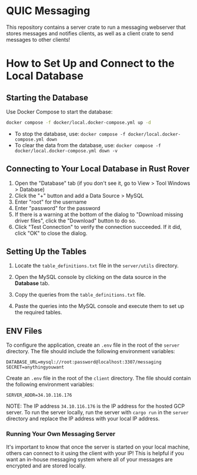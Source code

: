 # QUIC Messaging
This repository contains a server crate to run a messaging webserver that stores messages and notifies clients,
as well as a client crate to send messages to other clients!

# How to Set Up and Connect to the Local Database

## Starting the Database

Use Docker Compose to start the database:

```bash
docker compose -f docker/local.docker-compose.yml up -d
```

- To stop the database, use: `docker compose -f docker/local.docker-compose.yml down`
- To clear the data from the database, use: `docker compose -f docker/local.docker-compose.yml down -v`

## Connecting to Your Local Database in Rust Rover

1. Open the "Database" tab (if you don't see it, go to View > Tool Windows > Database)
2. Click the "+" button and add a Data Source > MySQL
3. Enter "root" for the username
4. Enter "password" for the password
5. If there is a warning at the bottom of the dialog to "Download missing driver files", click the "Download" button to do so.
6. Click "Test Connection" to verify the connection succeeded. If it did, click "OK" to close the dialog.

## Setting Up the Tables

1. Locate the `table_definitions.txt` file in the `server/utils` directory.

2. Open the MySQL console by clicking on the data source in the **Database** tab.

3. Copy the queries from the `table_definitions.txt` file.

4. Paste the queries into the MySQL console and execute them to set up the required tables.

## ENV Files

To configure the application, create an `.env` file in the root of the `server` directory. The file should include the following environment variables:

```env
DATABASE_URL=mysql://root:password@localhost:3307/messaging
SECRET=anythingyouwant
```

Create an `.env` file in the root of the `client` directory. The file should contain the following environment variables:

```env
SERVER_ADDR=34.10.116.176
```

NOTE: The IP address `34.10.116.176` is the IP address for the hosted GCP server. To run the server locally, run the server with `cargo run` in the `server` directory and replace the IP address with your local IP address.

### Running Your Own Messaging Server
It's important to know that once the server is started on your local machine, others can connect to it using the client with your IP!
This is helpful if you want an in-house messaging system where all of your messages are encrypted and are stored locally.